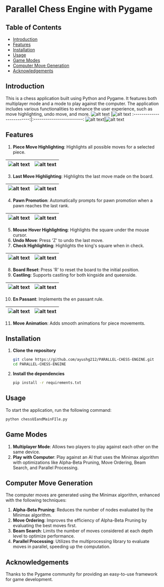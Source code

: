 # Parallel Chess Engine with Pygame

## Table of Contents
- [Introduction](#introduction)
- [Features](#features)
- [Installation](#installation)
- [Usage](#usage)
- [Game Modes](#game-modes)
- [Computer Move Generation](#computer-move-generation)
- [Acknowledgements](#acknowledgements)

## Introduction
This is a chess application built using Python and Pygame. It features both multiplayer mode and a mode to play against the computer. The application includes various functionalities to enhance the user experience, such as move highlighting, undo move, and more.
![alt text](https://github.com/ayushg212/PARALLEL-CHESS-ENGINE/blob/main/Screenshots/image.png) |![alt text](https://github.com/ayushg212/PARALLEL-CHESS-ENGINE/blob/main/Screenshots/image-11.png)
:-------------------------:|:-------------------------:
![alt text](https://github.com/ayushg212/PARALLEL-CHESS-ENGINE/blob/main/Screenshots/image-2.png)|![alt text](https://github.com/ayushg212/PARALLEL-CHESS-ENGINE/blob/main/Screenshots/image-10.png)

## Features
1. **Piece Move Highlighting**: Highlights all possible moves for a selected piece.

![alt text](https://github.com/ayushg212/PARALLEL-CHESS-ENGINE/blob/main/Screenshots/image-3.png) |  ![alt text](https://github.com/ayushg212/PARALLEL-CHESS-ENGINE/blob/main/Screenshots/image-12.png)
:-------------------------:|:-------------------------:
3. **Last Move Highlighting**: Highlights the last move made on the board.

![alt text](https://github.com/ayushg212/PARALLEL-CHESS-ENGINE/blob/main/Screenshots/image-13.png) |  ![alt text](https://github.com/ayushg212/PARALLEL-CHESS-ENGINE/blob/main/Screenshots/image-14.png)
:-------------------------:|:-------------------------:
4. **Pawn Promotion**: Automatically prompts for pawn promotion when a pawn reaches the last rank.

![alt text](https://github.com/ayushg212/PARALLEL-CHESS-ENGINE/blob/main/Screenshots/image-5.png)|  ![alt text](https://github.com/ayushg212/PARALLEL-CHESS-ENGINE/blob/main/Screenshots/image-6.png)
:-------------------------:|:-------------------------:
5. **Mouse Hover Highlighting**: Highlights the square under the mouse cursor.
6. **Undo Move**: Press 'Z' to undo the last move.
7. **Check Highlighting**: Highlights the king's square when in check.

![alt text](https://github.com/ayushg212/PARALLEL-CHESS-ENGINE/blob/main/Screenshots/image-4.png)|  ![alt text](https://github.com/ayushg212/PARALLEL-CHESS-ENGINE/blob/main/Screenshots/image-15.png)
:-------------------------:|:-------------------------:
8. **Board Reset**: Press 'R' to reset the board to the initial position.
9. **Castling**: Supports castling for both kingside and queenside.

![alt text](https://github.com/ayushg212/PARALLEL-CHESS-ENGINE/blob/main/Screenshots/image-7.png)|  ![alt text](https://github.com/ayushg212/PARALLEL-CHESS-ENGINE/blob/main/Screenshots/image-8.png)
:-------------------------:|:-------------------------:
10. **En Passant**: Implements the en passant rule.

![alt text](https://github.com/ayushg212/PARALLEL-CHESS-ENGINE/blob/main/Screenshots/image-9.png)|  ![alt text](https://github.com/ayushg212/PARALLEL-CHESS-ENGINE/blob/main/Screenshots/image-16.png)
:-------------------------:|:-------------------------:
11. **Move Animation**: Adds smooth animations for piece movements.


## Installation
1. **Clone the repository**
    ```sh
    git clone https://github.com/ayushg212/PARALLEL-CHESS-ENGINE.git
    cd PARALLEL-CHESS-ENGINE
    ```
2. **Install the dependencies**
    ```sh
    pip install -r requirements.txt
    ```

## Usage
To start the application, run the following command:
```sh
python chessUIandMainFIle.py
```
## Game Modes
1. **Multiplayer Mode**: Allows two players to play against each other on the same device.
2. **Play with Computer**: Play against an AI that uses the Minimax algorithm with optimizations like Alpha-Beta Pruning, Move Ordering, Beam Search, and Parallel Processing.

## Computer Move Generation
The computer moves are generated using the Minimax algorithm, enhanced with the following techniques:

1. **Alpha-Beta Pruning**: Reduces the number of nodes evaluated by the Minimax algorithm.
2. **Move Ordering**: Improves the efficiency of Alpha-Beta Pruning by evaluating the best moves first.
3. **Beam Search**: Limits the number of moves considered at each depth level to optimize performance.
4. **Parallel Processing**: Utilizes the multiprocessing library to evaluate moves in parallel, speeding up the computation.
   
## Acknowledgements
Thanks to the Pygame community for providing an easy-to-use framework for game development.




